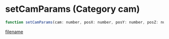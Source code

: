 # setCamParams (Category cam)

```js
function setCamParams(cam: number, posX: number, posY: number, posZ: number, rotX: number, rotY: number, rotZ: number, fieldOfView: number, p8: number, p9: int, p10: int, p11: int): void
```

[filename](setCamParams_m.md ':include')